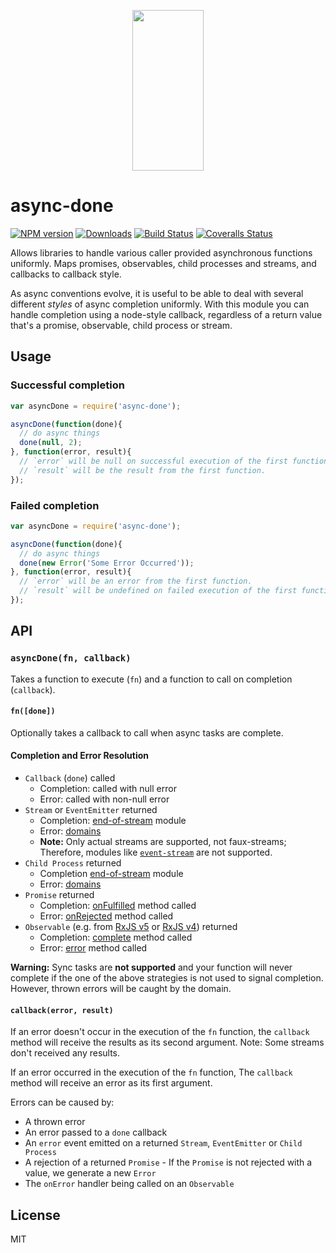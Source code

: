 <p align="center">
  <a href="http://gulpjs.com">
    <img height="257" width="114" src="https://raw.githubusercontent.com/gulpjs/artwork/master/gulp-2x.png">
  </a>
</p>

# async-done

[![NPM version][npm-image]][npm-url] [![Downloads][downloads-image]][npm-url] [![Build Status][ci-image]][ci-url] [![Coveralls Status][coveralls-image]][coveralls-url]

Allows libraries to handle various caller provided asynchronous functions uniformly. Maps promises, observables, child processes and streams, and callbacks to callback style.

As async conventions evolve, it is useful to be able to deal with several different *styles* of async completion uniformly. With this module you can handle completion using a node-style callback, regardless of a return value that's a promise, observable, child process or stream.

## Usage

### Successful completion

```js
var asyncDone = require('async-done');

asyncDone(function(done){
  // do async things
  done(null, 2);
}, function(error, result){
  // `error` will be null on successful execution of the first function.
  // `result` will be the result from the first function.
});
```

### Failed completion

```js
var asyncDone = require('async-done');

asyncDone(function(done){
  // do async things
  done(new Error('Some Error Occurred'));
}, function(error, result){
  // `error` will be an error from the first function.
  // `result` will be undefined on failed execution of the first function.
});
```

## API

### `asyncDone(fn, callback)`

Takes a function to execute (`fn`) and a function to call on completion (`callback`).

#### `fn([done])`

Optionally takes a callback to call when async tasks are complete.

#### Completion and Error Resolution

* `Callback` (`done`) called
  - Completion: called with null error
  - Error: called with non-null error
* `Stream` or `EventEmitter` returned
  - Completion: [end-of-stream][end-of-stream] module
  - Error: [domains][domains]
  - __Note:__ Only actual streams are supported, not faux-streams; Therefore, modules like [`event-stream`][event-stream] are not supported.
* `Child Process` returned
  - Completion [end-of-stream][end-of-stream] module
  - Error: [domains][domains]
* `Promise` returned
  - Completion: [onFulfilled][promise-onfulfilled] method called
  - Error: [onRejected][promise-onrejected] method called
* `Observable` (e.g. from [RxJS v5][rxjs5-observable] or [RxJS v4][rxjs4-observable]) returned
  - Completion: [complete][rxjs5-observer-complete] method called
  - Error: [error][rxjs5-observer-error] method called

__Warning:__ Sync tasks are __not supported__ and your function will never complete if the one of the above strategies is not used to signal completion. However, thrown errors will be caught by the domain.

#### `callback(error, result)`

If an error doesn't occur in the execution of the `fn` function, the `callback` method will receive the results as its second argument. Note: Some streams don't received any results.

If an error occurred in the execution of the `fn` function, The `callback` method will receive an error as its first argument.

Errors can be caused by:

* A thrown error
* An error passed to a `done` callback
* An `error` event emitted on a returned `Stream`, `EventEmitter` or `Child Process`
* A rejection of a returned `Promise` - If the `Promise` is not rejected with a value, we generate a new `Error`
* The `onError` handler being called on an `Observable`

## License

MIT

<!-- prettier-ignore-start -->
[downloads-image]: https://img.shields.io/npm/dm/async-done.svg?style=flat-square
[npm-url]: https://www.npmjs.com/package/async-done
[npm-image]: https://img.shields.io/npm/v/async-done.svg?style=flat-square

[ci-url]: https://github.com/gulpjs/async-done/actions?query=workflow:dev
[ci-image]: https://img.shields.io/github/workflow/status/gulpjs/async-done/dev?style=flat-square

[coveralls-url]: https://coveralls.io/r/gulpjs/async-done
[coveralls-image]: https://img.shields.io/coveralls/gulpjs/async-done/master.svg?style=flat-square
<!-- prettier-ignore-end -->

<!-- prettier-ignore-start -->
[end-of-stream]: https://www.npmjs.com/package/end-of-stream
[domains]: http://nodejs.org/api/domain.html
[event-stream]: https://github.com/dominictarr/event-stream
[promise-onfulfilled]: http://promisesaplus.com/#point-26
[promise-onrejected]: http://promisesaplus.com/#point-30
[rxjs4-observable]: https://github.com/Reactive-Extensions/RxJS/blob/master/doc/api/core/observable.md
[rxjs5-observable]: http://reactivex.io/rxjs/class/es6/Observable.js~Observable.html
[rxjs5-observer-complete]: http://reactivex.io/rxjs/class/es6/MiscJSDoc.js~ObserverDoc.html#instance-method-complete
[rxjs5-observer-error]: http://reactivex.io/rxjs/class/es6/MiscJSDoc.js~ObserverDoc.html#instance-method-error
<!-- prettier-ignore-end -->
